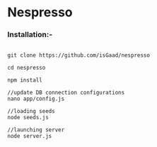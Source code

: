 # Nespresso

### Installation:-

```

git clone https://github.com/isGaad/nespresso

cd nespresso

npm install

//update DB connection configurations
nano app/config.js

//loading seeds
node seeds.js 

//launching server
node server.js

```


